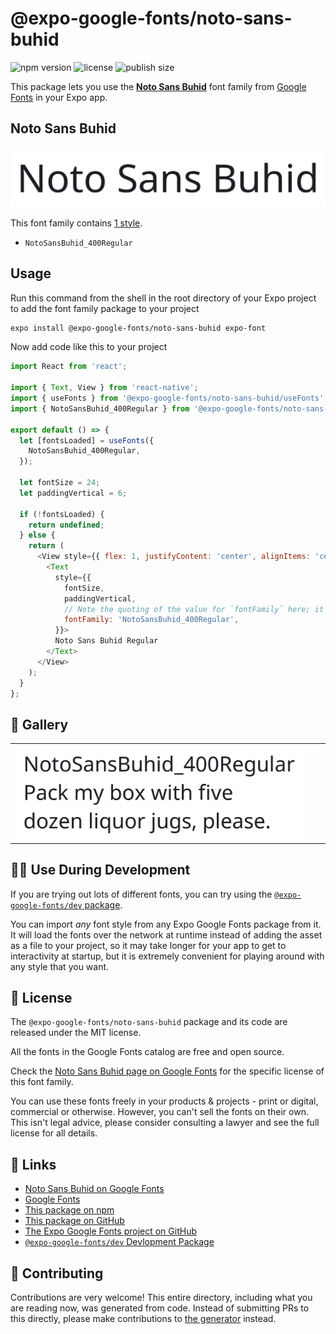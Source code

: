 # @expo-google-fonts/noto-sans-buhid

![npm version](https://flat.badgen.net/npm/v/@expo-google-fonts/noto-sans-buhid)
![license](https://flat.badgen.net/github/license/expo/google-fonts)
![publish size](https://flat.badgen.net/packagephobia/install/@expo-google-fonts/noto-sans-buhid)

This package lets you use the [**Noto Sans Buhid**](https://fonts.google.com/specimen/Noto+Sans+Buhid) font family from [Google Fonts](https://fonts.google.com/) in your Expo app.

## Noto Sans Buhid

![Noto Sans Buhid](./font-family.png)

This font family contains [1 style](#-gallery).

- `NotoSansBuhid_400Regular`

## Usage

Run this command from the shell in the root directory of your Expo project to add the font family package to your project
```sh
expo install @expo-google-fonts/noto-sans-buhid expo-font
```

Now add code like this to your project
```js
import React from 'react';

import { Text, View } from 'react-native';
import { useFonts } from '@expo-google-fonts/noto-sans-buhid/useFonts';
import { NotoSansBuhid_400Regular } from '@expo-google-fonts/noto-sans-buhid/400Regular';

export default () => {
  let [fontsLoaded] = useFonts({
    NotoSansBuhid_400Regular,
  });

  let fontSize = 24;
  let paddingVertical = 6;

  if (!fontsLoaded) {
    return undefined;
  } else {
    return (
      <View style={{ flex: 1, justifyContent: 'center', alignItems: 'center' }}>
        <Text
          style={{
            fontSize,
            paddingVertical,
            // Note the quoting of the value for `fontFamily` here; it expects a string!
            fontFamily: 'NotoSansBuhid_400Regular',
          }}>
          Noto Sans Buhid Regular
        </Text>
      </View>
    );
  }
};

```

## 🔡 Gallery


||||
|-|-|-|
|![NotoSansBuhid_400Regular](./NotoSansBuhid_400Regular.ttf.png)||||


## 👩‍💻 Use During Development

If you are trying out lots of different fonts, you can try using the [`@expo-google-fonts/dev` package](https://github.com/expo/google-fonts/tree/master/font-packages/dev#readme).

You can import *any* font style from any Expo Google Fonts package from it. It will load the fonts
over the network at runtime instead of adding the asset as a file to your project, so it may take longer
for your app to get to interactivity at startup, but it is extremely convenient
for playing around with any style that you want.

## 📖 License

The `@expo-google-fonts/noto-sans-buhid` package and its code are released under the MIT license.

All the fonts in the Google Fonts catalog are free and open source.

Check the [Noto Sans Buhid page on Google Fonts](https://fonts.google.com/specimen/Noto+Sans+Buhid) for the specific license of this font family.

You can use these fonts freely in your products & projects - print or digital, commercial or otherwise. However, you can't sell the fonts on their own. This isn't legal advice, please consider consulting a lawyer and see the full license for all details.

## 🔗 Links

- [Noto Sans Buhid on Google Fonts](https://fonts.google.com/specimen/Noto+Sans+Buhid)
- [Google Fonts](https://fonts.google.com/)
- [This package on npm](https://www.npmjs.com/package/@expo-google-fonts/noto-sans-buhid)
- [This package on GitHub](https://github.com/expo/google-fonts/tree/master/font-packages/noto-sans-buhid)
- [The Expo Google Fonts project on GitHub](https://github.com/expo/google-fonts)
- [`@expo-google-fonts/dev` Devlopment Package](https://github.com/expo/google-fonts/tree/master/font-packages/dev)

## 🤝 Contributing

Contributions are very welcome! This entire directory, including what you are reading now, was generated from code. Instead of submitting PRs to this directly, please make contributions to [the generator](https://github.com/expo/google-fonts/tree/master/packages/generator) instead.
